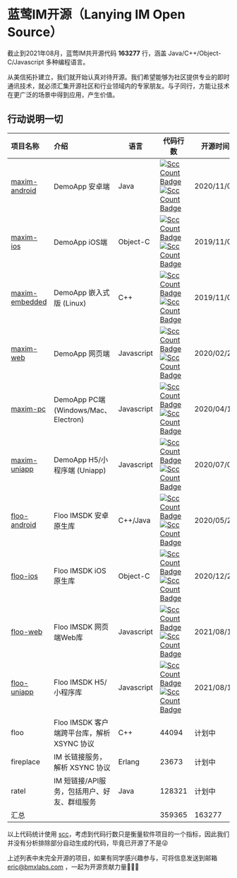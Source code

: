 # 蓝莺IM开源（Lanying IM Open Source）

截止到2021年08月，蓝莺IM共开源代码 **163277** 行，涵盖 Java/C++/Object-C/Javascript 多种编程语言。

从美信拓扑建立，我们就开始认真对待开源。我们希望能够为社区提供专业的即时通讯技术，就必须汇集开源社区和行业领域内的专家朋友。与子同行，方能让技术在更广泛的场景中得到应用，产生价值。

## 行动说明一切

| 项目名称 | 介绍 | 语言 | 代码行数 | 开源时间 |
|:---|:---|---|---|---|
| [maxim-android](https://github.com/maxim-top/maxim-android) | DemoApp 安卓端 | Java   | [![Scc Count Badge](https://sloc.xyz/github/maxim-top/maxim-android/?category=total&avg-wage=1)](https://github.com/maxim-top/maxim-android/) [![Scc Count Badge](https://sloc.xyz/github/maxim-top/maxim-android/?category=code&avg-wage=1)](https://github.com/maxim-top/maxim-android/) | 2020/11/07 | 
| [maxim-ios](https://github.com/maxim-top/maxim-ios)      | DemoApp iOS端 | Object-C  | [![Scc Count Badge](https://sloc.xyz/github/maxim-top/maxim-ios/?category=total&avg-wage=1)](https://github.com/maxim-top/maxim-ios/) [![Scc Count Badge](https://sloc.xyz/github/maxim-top/maxim-ios/?category=code&avg-wage=1)](https://github.com/maxim-top/maxim-ios/) | 2019/11/07 | 
| [maxim-embedded](https://github.com/maxim-top/maxim-embedded) | DemoApp 嵌入式版 (Linux) | C++  | [![Scc Count Badge](https://sloc.xyz/github/maxim-top/maxim-embedded/?category=total&avg-wage=1)](https://github.com/maxim-top/maxim-embedded/) [![Scc Count Badge](https://sloc.xyz/github/maxim-top/maxim-embedded/?category=code&avg-wage=1)](https://github.com/maxim-top/maxim-embedded/) | 2019/11/07 | 
| [maxim-web](https://github.com/maxim-top/maxim-web)      | DemoApp 网页端 | Javascript  | [![Scc Count Badge](https://sloc.xyz/github/maxim-top/maxim-web/?category=total&avg-wage=1)](https://github.com/maxim-top/maxim-web/) [![Scc Count Badge](https://sloc.xyz/github/maxim-top/maxim-web/?category=code&avg-wage=1)](https://github.com/maxim-top/maxim-web/)  | 2020/02/23 | 
| [maxim-pc](https://github.com/maxim-top/maxim-pc)       | DemoApp PC端 (Windows/Mac、Electron) | Javascript  | [![Scc Count Badge](https://sloc.xyz/github/maxim-top/maxim-pc/?category=total&avg-wage=1)](https://github.com/maxim-top/maxim-pc/) [![Scc Count Badge](https://sloc.xyz/github/maxim-top/maxim-pc/?category=code&avg-wage=1)](https://github.com/maxim-top/maxim-pc/) | 2020/04/10 |
| [maxim-uniapp](https://github.com/maxim-top/maxim-uniapp)   | DemoApp H5/小程序端 (Uniapp) | Javascript  | [![Scc Count Badge](https://sloc.xyz/github/maxim-top/maxim-uniapp/?category=total&avg-wage=1)](https://github.com/maxim-top/maxim-uniapp/) [![Scc Count Badge](https://sloc.xyz/github/maxim-top/maxim-uniapp/?category=code&avg-wage=1)](https://github.com/maxim-top/maxim-uniapp/) | 2020/07/05 | 
| [floo-android](https://github.com/maxim-top/floo-android)   | Floo IMSDK 安卓原生库 | C++/Java  | [![Scc Count Badge](https://sloc.xyz/github/maxim-top/floo-android/?category=total&avg-wage=1)](https://github.com/maxim-top/floo-android/) [![Scc Count Badge](https://sloc.xyz/github/maxim-top/floo-android/?category=code&avg-wage=1)](https://github.com/maxim-top/floo-android/) | 2020/05/23 | 
| [floo-ios](https://github.com/maxim-top/floo-ios)       | Floo IMSDK iOS原生库 | Object-C | [![Scc Count Badge](https://sloc.xyz/github/maxim-top/floo-ios/?category=total&avg-wage=1)](https://github.com/maxim-top/floo-ios/) [![Scc Count Badge](https://sloc.xyz/github/maxim-top/floo-ios/?category=code&avg-wage=1)](https://github.com/maxim-top/floo-ios/) | 2020/12/24 | 
| [floo-web](https://github.com/maxim-top/floo-web/)  | Floo IMSDK 网页端Web库 | Javascript  | [![Scc Count Badge](https://sloc.xyz/github/ericliang/floo-web/?category=total&avg-wage=1)](https://github.com/maxim-top/floo-web/) [![Scc Count Badge](https://sloc.xyz/github/ericliang/floo-web/?category=code&avg-wage=1)](https://github.com/maxim-top/floo-web/) | 2021/08/13 | 
| [floo-uniapp](https://github.com/maxim-top/floo-uniapp/)  | Floo IMSDK H5/小程序库 | Javascript  | [![Scc Count Badge](https://sloc.xyz/github/ericliang/floo-uniapp/?category=total&avg-wage=1)](https://github.com/maxim-top/floo-uniapp/) [![Scc Count Badge](https://sloc.xyz/github/ericliang/floo-uniapp/?category=code&avg-wage=1)](https://github.com/maxim-top/floo-uniapp/) | 2021/08/13 | 
| floo           | Floo IMSDK 客户端跨平台库，解析 XSYNC 协议 | C++  | 44094 | 计划中 | 
| fireplace      | IM 长链接服务，解析 XSYNC 协议 | Erlang  | 23673 | 计划中 | 
| ratel          | IM 短链接/API服务，包括用户、好友、群组服务 | Java  | 128321 | 计划中 | 
| 汇总 | | | 359365 | 163277

以上代码统计使用 [scc](https://github.com/boyter/scc)，考虑到代码行数只是衡量软件项目的一个指标，因此我们并没有分析排除部分自动生成的代码，毕竟已开源了不是😜

上述列表中未完全开源的项目，如果有同学感兴趣参与，可将信息发送到邮箱 eric@bmxlabs.com ，一起为开源贡献力量🌳🌳🌳
